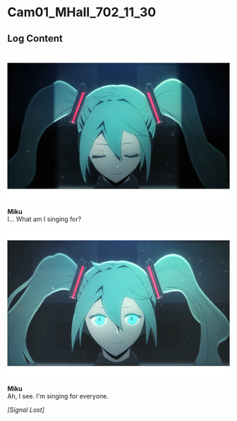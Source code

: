 # Cam01_MHall_702_11_30
## Log Content
![mos0102.png](./attachments/mos0102.png)

**Miku**<br>
I... What am I singing for?

![mos0103.png](./attachments/mos0103.png)

**Miku**<br>
Ah, I see. I'm singing for everyone.

*[Signal Lost]*